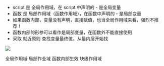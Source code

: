 - script 是 全局作用域，在 script 中声明的 - 是全局变量
- 函数 是 局部作用域（函数作用域），在函数中声明的 - 是局部变量
- 如果函数内部，变量没有声明，直接赋值，也当全局作用域来看，强烈不推荐！
- 函数内部的形参可以看作是局部变量，在函数外不能直接使用
- 采取 就近原则 查找变量最终值，从最内层开始找

![](D:\github\Homework\第六周\Day4\笔记\作用域.png)

全局作用域
局部作业域
  函数内部生效
  块级作用域
